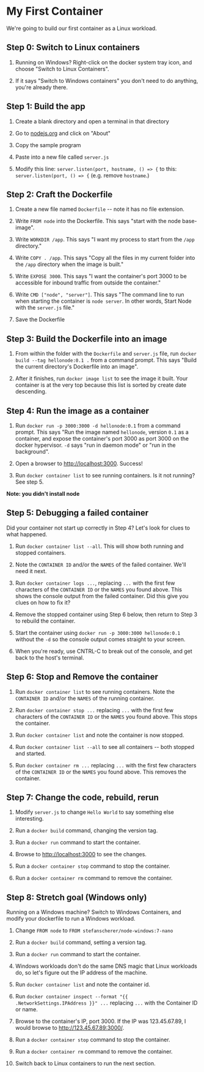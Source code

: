 My First Container
==================

We're going to build our first container as a Linux workload.


Step 0: Switch to Linux containers
----------------------------------

1. Running on Windows?  Right-click on the docker system tray icon, and choose "Switch to Linux Containers".

2. If it says "Switch to Windows containers" you don't need to do anything, you're already there.


Step 1: Build the app
---------------------

1. Create a blank directory and open a terminal in that directory

2. Go to [nodejs.org](https://nodejs.org/en/about) and click on "About"

3. Copy the sample program

4. Paste into a new file called `server.js`

5. Modify this line: `server.listen(port, hostname, () => {` to this: `server.listen(port, () => {` (e.g. remove `hostname`.)


Step 2: Craft the Dockerfile
----------------------------

1. Create a new file named `Dockerfile` -- note it has no file extension.

2. Write `FROM node` into the Dockerfile.  This says "start with the node base-image".

3. Write `WORKDIR /app`.  This says "I want my process to start from the `/app` directory."

4. Write `COPY . /app`.  This says "Copy all the files in my current folder into the `/app` directory when the image is built."

4. Write `EXPOSE 3000`.  This says "I want the container's port 3000 to be accessible for inbound traffic from outside the container."

5. Write `CMD ["node", "server"]`.  This says "The command line to run when starting the container is `node server`. In other words, Start Node with the `server.js` file."

6. Save the Dockerfile


Step 3: Build the Dockerfile into an image
------------------------------------------

1. From within the folder with the `Dockerfile` and `server.js` file, run `docker build --tag hellonode:0.1 .` from a command prompt.  This says "Build the current directory's Dockerfile into an image".

2. After it finishes, run `docker image list` to see the image it built.  Your container is at the very top because this list is sorted by create date descending.


Step 4: Run the image as a container
------------------------------------

1. Run `docker run -p 3000:3000 -d hellonode:0.1` from a command prompt.  This says "Run the image named `hellonode`, version `0.1` as a container, and expose the container's port 3000 as port 3000 on the docker hypervisor.  `-d` says "run in daemon mode" or "run in the background".

2. Open a browser to [http://localhost:3000](http://localhost:3000).  Success!

3. Run `docker container list` to see running containers.  Is it not running?  See step 5.

**Note: you didn't install node**


Step 5: Debugging a failed container
------------------------------------

Did your container not start up correctly in Step 4?  Let's look for clues to what happened.

1. Run `docker container list --all`.  This will show both running and stopped containers.

2. Note the `CONTAINER ID` and/or the `NAMES` of the failed container.  We'll need it next.

3. Run `docker container logs ...`, replacing `...` with the first few characters of the `CONTAINER ID` or the `NAMES` you found above.  This shows the console output from the failed container.  Did this give you clues on how to fix it?

4. Remove the stopped container using Step 6 below, then return to Step 3 to rebuild the container.

5. Start the container using `docker run -p 3000:3000 hellonode:0.1` without the `-d` so the console output comes straight to your screen.

6. When you're ready, use CNTRL-C to break out of the console, and get back to the host's terminal.


Step 6: Stop and Remove the container
-------------------------------------

1. Run `docker container list` to see running containers.  Note the `CONTAINER ID` and/or the `NAMES` of the running container.

2. Run `docker container stop ...` replacing `...` with the first few characters of the `CONTAINER ID` or the `NAMES` you found above.  This stops the container.

3. Run `docker container list` and note the container is now stopped.

4. Run `docker container list --all` to see all containers -- both stopped and started.

5. Run `docker container rm ...` replacing `...` with the first few characters of the `CONTAINER ID` or the `NAMES` you found above.  This removes the container.


Step 7: Change the code, rebuild, rerun
---------------------------------------

1. Modify `server.js` to change `Hello World` to say something else interesting.

2. Run a `docker build` command, changing the version tag.

3. Run a `docker run` command to start the container.

4. Browse to [http://localhost:3000](http://localhost:3000) to see the changes.

5. Run a `docker container stop` command to stop the container.

6. Run a `docker container rm` command to remove the container.


Step 8: Stretch goal (Windows only)
-----------------------------------

Running on a Windows machine?  Switch to Windows Containers, and modify your dockerfile to run a Windows workload.

1. Change `FROM node` to `FROM stefanscherer/node-windows:7-nano`

2. Run a `docker build` command, setting a version tag.

3. Run a `docker run` command to start the container.

4. Windows workloads don't do the same DNS magic that Linux workloads do, so let's figure out the IP address of the machine.

5. Run `docker container list` and note the container id.

6. Run `docker container inspect --format "{{ .NetworkSettings.IPAddress }}" ...` replacing `...` with the Container ID or name.

7. Browse to the container's IP, port 3000.  If the IP was 123.45.67.89, I would browse to http://123.45.67.89:3000/.

8. Run a `docker container stop` command to stop the container.

9. Run a `docker container rm` command to remove the container.

10. Switch back to Linux containers to run the next section.
